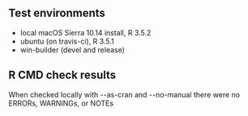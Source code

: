 ## Test environments
* local macOS Sierra 10.14 install, R 3.5.2
* ubuntu (on travis-ci), R 3.5.1
* win-builder (devel and release)

## R CMD check results

When checked locally with --as-cran and --no-manual
there were no ERRORs, WARNINGs, or NOTEs
